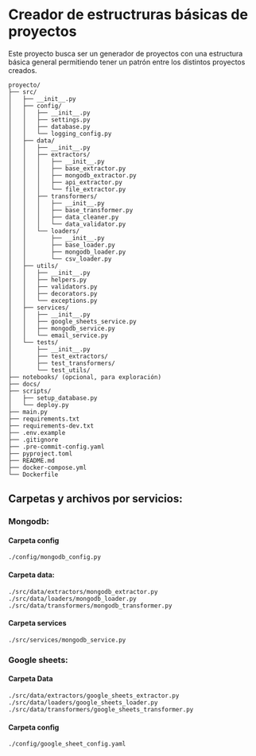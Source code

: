 # Creador de estructruras básicas de proyectos

Este proyecto busca ser un generador de proyectos con una estructura básica general permitiendo tener un patrón entre los distintos proyectos creados.

```
proyecto/
├── src/
│   ├── __init__.py
│   ├── config/
│   │   ├── __init__.py
│   │   ├── settings.py
│   │   ├── database.py
│   │   └── logging_config.py
│   ├── data/
│   │   ├── __init__.py
│   │   ├── extractors/
│   │   │   ├── __init__.py
│   │   │   ├── base_extractor.py
│   │   │   ├── mongodb_extractor.py
│   │   │   ├── api_extractor.py
│   │   │   └── file_extractor.py
│   │   ├── transformers/
│   │   │   ├── __init__.py
│   │   │   ├── base_transformer.py
│   │   │   ├── data_cleaner.py
│   │   │   └── data_validator.py
│   │   └── loaders/
│   │       ├── __init__.py
│   │       ├── base_loader.py
│   │       ├── mongodb_loader.py
│   │       └── csv_loader.py
│   ├── utils/
│   │   ├── __init__.py
│   │   ├── helpers.py
│   │   ├── validators.py
│   │   ├── decorators.py
│   │   └── exceptions.py
│   ├── services/
│   │   ├── __init__.py
│   │   ├── google_sheets_service.py
│   │   ├── mongodb_service.py
│   │   └── email_service.py
│   └── tests/
│       ├── __init__.py
│       ├── test_extractors/
│       ├── test_transformers/
│       └── test_utils/
├── notebooks/ (opcional, para exploración)
├── docs/
├── scripts/
│   ├── setup_database.py
│   └── deploy.py
├── main.py
├── requirements.txt
├── requirements-dev.txt
├── .env.example
├── .gitignore
├── .pre-commit-config.yaml
├── pyproject.toml
├── README.md
├── docker-compose.yml
└── Dockerfile
```

## Carpetas y archivos por servicios:

### Mongodb:

#### Carpeta config
```
./config/mongodb_config.py
```

#### Carpeta data:
```
./src/data/extractors/mongodb_extractor.py
./src/data/loaders/mongodb_loader.py
./src/data/transformers/mongodb_transformer.py
```

#### Carpeta services
```
./src/services/mongodb_service.py
```

### Google sheets:
#### Carpeta Data
```
./src/data/extractors/google_sheets_extractor.py
./src/data/loaders/google_sheets_loader.py
./src/data/transformers/google_sheets_transformer.py
```


#### Carpeta config
```
./config/google_sheet_config.yaml
```














